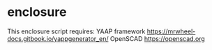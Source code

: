 # enclosure

This enclosure script requires:
YAAP framework https://mrwheel-docs.gitbook.io/yappgenerator_en/ 
OpenSCAD https://openscad.org